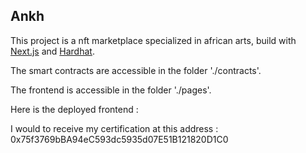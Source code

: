 ## Ankh

This project is a nft marketplace specialized in african arts, build with [Next.js](https://nextjs.org/) and [Hardhat](https://hardhat.org/).

The smart contracts are accessible in the folder './contracts'.

The frontend is accessible in the folder './pages'.

Here is the deployed frontend : 

I would to receive my certification at this address : 0x75f3769bBA94eC593dc5935d07E51B121820D1C0
